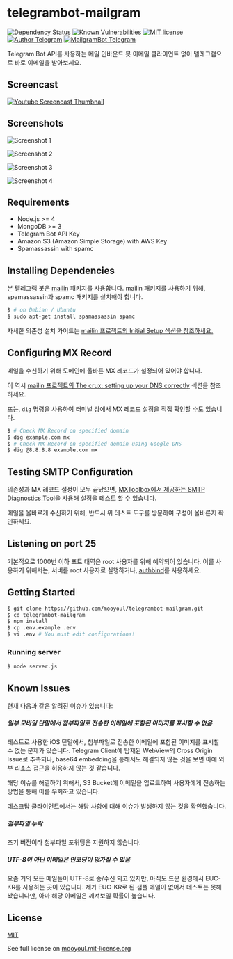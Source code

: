 # telegrambot-mailgram

[![Dependency Status](https://david-dm.org/mooyoul/telegrambot-mailgram.svg)](https://david-dm.org/mooyoul/telegrambot-mailgram) [![Known Vulnerabilities](https://snyk.io/test/github/mooyoul/telegrambot-mailgram/badge.svg)](https://snyk.io/test/github/mooyoul/telegrambot-mailgram) [![MIT license](http://img.shields.io/badge/license-MIT-blue.svg)](http://mooyoul.mit-license.org/)
[![Author Telegram](https://img.shields.io/badge/Telegram-%40mooyoul-blue.svg)](https://telegram.me/mooyoul) [![MailgramBot Telegram](https://img.shields.io/badge/Telegram-%40MailgramBot-blue.svg)](https://telegram.me/MailgramBot)

Telegram Bot API를 사용하는 메일 인바운드 봇
이메일 클라이언트 없이 텔레그램으로 바로 이메일을 받아보세요.

## Screencast
[![Youtube Screencast Thumbnail](https://i.ytimg.com/vi/xm4MFdldNI0/hqdefault.jpg)](https://youtu.be/xm4MFdldNI0)


## Screenshots
![Screenshot 1](https://raw.githubusercontent.com/mooyoul/telegrambot-mailgram/master/images/mailgram_01.png)

![Screenshot 2](https://raw.githubusercontent.com/mooyoul/telegrambot-mailgram/master/images/mailgram_02.png)

![Screenshot 3](https://raw.githubusercontent.com/mooyoul/telegrambot-mailgram/master/images/mailgram_03.png)

![Screenshot 4](https://raw.githubusercontent.com/mooyoul/telegrambot-mailgram/master/images/mailgram_04.png)


## Requirements

* Node.js >= 4
* MongoDB >= 3
* Telegram Bot API Key
* Amazon S3 (Amazon Simple Storage) with AWS Key
* Spamassassin with spamc

## Installing Dependencies
본 텔레그램 봇은 [mailin](https://github.com/Flolagale/mailin) 패키지를 사용합니다.
mailin 패키지를 사용하기 위해, spamassassin과 spamc 패키지를 설치해야 합니다.

```bash
$ # on Debian / Ubuntu
$ sudo apt-get install spamassassin spamc
```

자세한 의존성 설치 가이드는 [mailin 프로젝트의 Initial Setup 섹션을 참조하세요.](https://github.com/Flolagale/mailin#initial-setup)

## Configuring MX Record
메일을 수신하기 위해 도메인에 올바른 MX 레코드가 설정되어 있어야 합니다.

이 역시 [mailin 프로젝트의 The crux: setting up your DNS correctly](https://github.com/Flolagale/mailin#the-crux-setting-up-your-dns-correctly) 섹션을 참조하세요.

또는, `dig` 명령을 사용하여 터미널 상에서 MX 레코드 설정을 직접 확인할 수도 있습니다.
```bash
$ # Check MX Record on specified domain
$ dig example.com mx
$ # Check MX Record on specified domain using Google DNS
$ dig @8.8.8.8 example.com mx
```

## Testing SMTP Configuration
의존성과 MX 레코드 설정이 모두 끝났으면, [MXToolbox에서 제공하는 SMTP Diagnostics Tool](http://mxtoolbox.com/diagnostic.aspx)을 사용해 설정을 테스트 할 수 있습니다.

메일을 올바르게 수신하기 위해, 반드시 위 테스트 도구를 방문하여 구성이 올바른지 확인하세요.

## Listening on port 25
기본적으로 1000번 이하 포트 대역은 root 사용자를 위해 예약되어 있습니다.
이를 사용하기 위해서는, 서버를 root 사용자로 실행하거나, [authbind](http://respectthecode.tumblr.com/post/16461876216/using-authbind-to-run-node-js-on-port-80-with-dreamhost)를 사용하세요.


## Getting Started
```bash
$ git clone https://github.com/mooyoul/telegrambot-mailgram.git
$ cd telegrambot-mailgram
$ npm install
$ cp .env.example .env
$ vi .env # You must edit configurations!
```

### Running server
```bash
$ node server.js
```

## Known Issues
현재 다음과 같은 알려진 이슈가 있습니다:

##### 일부 모바일 단말에서 첨부파일로 전송한 이메일에 포함된 이미지를 표시할 수 없음
테스트로 사용한 iOS 단말에서, 첨부파일로 전송한 이메일에 포함된 이미지를 표시할 수 없는 문제가 있습니다.
Telegram Client에 탑재된 WebView의 Cross Origin Issue로 추측되나,
base64 embedding을 통해서도 해결되지 않는 것을 보면 아예 외부 리소스 접근을 허용하지 않는 것 같습니다.

해당 이슈를 해결하기 위해서, S3 Bucket에 이메일을 업로드하여 사용자에게 전송하는 방법을 통해 이를 우회하고 있습니다.

데스크탑 클라이언트에서는 해당 사항에 대해 이슈가 발생하지 않는 것을 확인했습니다.

##### 첨부파일 누락
초기 버전이라 첨부파일 포워딩은 지원하지 않습니다.

##### UTF-8이 아닌 이메일은 인코딩이 망가질 수 있음
요즘 거의 모든 메일들이 UTF-8로 송/수신 되고 있지만, 아직도 드문 환경에서 EUC-KR를 사용하는 곳이 있습니다.
제가 EUC-KR로 된 샘플 메일이 없어서 테스트는 못해봤습니다만, 아마 해당 이메일은 깨져보일 확률이 높습니다.


## License
[MIT](LICENSE)

See full license on [mooyoul.mit-license.org](http://mooyoul.mit-license.org/)